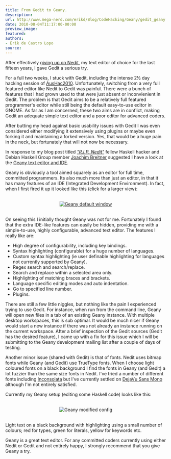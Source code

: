 ```yaml
---
title: From Gedit to Geany.
description:
url: http://www.mega-nerd.com/erikd/Blog/CodeHacking/Geany/gedit_geany.html
date: 2010-08-04T11:17:00-00:00
preview_image:
featured:
authors:
- Erik de Castro Lopo
source:
---
```




<p>
After effectively
	<a href="http://www.mega-nerd.com/erikd/Blog/CodeHacking/rip_nedit.html">
	giving up on Nedit</a>,
my text editor of choice for the last fifteen years, I gave Gedit a serious try.
</p>

<p>
For a full two weeks, I stuck with Gedit, including the intense 2&frac12; day
hacking session of
	<a href="http://random.axman6.com/blog/?p=219 - [403 Forbidden]">
	AusHac2010</a>.
Unfortunately, switching from a very full featured editor like Nedit to Gedit
was painful.
There were a bunch of features that I had grown used to that were just absent or
inconvienient in Gedit.
The problem is that Gedit aims to be a relatively full featured programmer's
editor while still being the default easy-to-use editor in GNOME.
As far as I am concerned, these two aims are in conflict, making Gedit an
adequate simple text editor and a poor editor for advanced coders.
</p>

<p>
After butting my head against basic usability issues with Gedit I was even
considered either modifying it extensively using plugins or maybe even forking
it and maintaining a forked version.
Yes, that would be a huge pain in the neck, but fortunately that will not now
be necessary.
</p>

<p>
In response to my blog post titled
	<a href="http://www.mega-nerd.com/erikd/Blog/CodeHacking/rip_nedit.html">
	<i>&quot;R.I.P. Nedit&quot;</i></a>
fellow Haskell hacker and Debian Haskell Group member
	<a href="https://www.joachim-breitner.de/blog/">
	Joachim Breitner</a>
suggested I have a look at the
	<a href="http://www.geany.org/">
	Geany text editor and IDE</a>.
</p>

<p>
Geany is obviously a tool aimed squarely as an editor for full time, committed
programmers.
Its also much more than just an editor, in that it has many features of an IDE
(Integrated Development Environment).
In fact, when I first fired it up it looked like this (click for a larger view):
</p>

<br/>
<center>
	<a href="http://www.mega-nerd.com/erikd/Img/geany-default.png">
	<img src="http://www.mega-nerd.com/erikd/Img/geany-default-small.png" border="0" alt="Geany default window"/>
	</a>
</center>
<br/>

<p>
On seeing this I initially thought Geany was not for me.
Fortunately I found that the extra IDE-like features can easily be hidden,
providing me with a simple-to-use, highly configurable, advanced text editor.
The features I really like are:
</p>

<ul>
	<li>High degree of configurability, including key bindings.
		</li>
	<li>Syntax highlighting (configurable) for a huge number of languages.
		</li>
	<li>Custom syntax highlighting (ie user definable highlighting for languages
		not currently supported by Geany).
		</li>
	<li>Regex search and search/replace.
		</li>
	<li>Search and replace within a selected area only.
		</li>
	<li>Highlighting of matching braces and brackets.
		</li>
	<li>Language specific editing modes and auto indentation.
		</li>
	<li>Go to specified line number.
		</li>
	<li>Plugins.
		</li>
</ul>

<p>
There are still a few little niggles, but nothing like the pain I experienced
trying to use Gedit.
For instance, when run from the command line, Geany will open new files in a
tab of an existing Geany instance.
With multiple desktop workspaces, this is sub optimal.
It would be much nicer if Geany would start a new instance if there was not
already an instance running on the current workspace.
After a brief inspection of the Gedit sources (Gedit has the desired feature),
I came up with a fix for this issue which I will be submitting to the Geany
development mailing list after a couple of days of testing.
</p>

<p>
Another minor issue (shared with Gedit) is that of fonts.
Nedit uses bitmap fonts while Geany (and Gedit) use TrueType fonts.
When I choose light coloured fonts on a black background I find the fonts in
Geany (and Gedit) a lot fuzzier than the same size fonts in Nedit.
I've tried a number of different fonts including
	<a href="http://www.levien.com/type/myfonts/inconsolata.html - [1 Client error: SSL peer certificate or SSH remote key was not OK]">
	Inconsolata</a>
but I've currently settled on
	<a href="http://dejavu-fonts.org/wiki/Main_Page">
	DejaVu Sans Mono</a>
although I'm not entirely satisfied.
</p>

<p>
Currently my Geany setup (editing some Haskell code) looks like this:
</p>

<br/>
<center>
	<img src="http://www.mega-nerd.com/erikd/Img/geany-modded.png" border="0" alt="Geany modified config"/>
</center>
<br/>

<p>
Light text on a black background with highlighting using a small number of
colours; red for types, green for literals, yellow for keywords etc.
</p>

<p>
Geany is a great text editor.
For any committed coders currently using either Nedit or Gedit and not entirely
happy, I strongly recommend that you give Geany a try.
</p>



